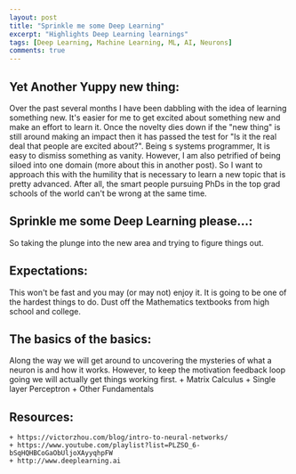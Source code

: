 ```yaml
---
layout: post
title: "Sprinkle me some Deep Learning"
excerpt: "Highlights Deep Learning learnings"
tags: [Deep Learning, Machine Learning, ML, AI, Neurons]
comments: true
---
```

## Yet Another Yuppy new thing:
Over the past several months I have been dabbling with the idea of learning something new. It's easier for me to get excited about something new and make an effort to learn it. Once the novelty dies down if the "new thing" is still around making an impact then it has passed the test for "Is it the real deal that people are excited about?". Being s systems programmer, It is easy to dismiss something as vanity. However, I am also petrified of being siloed into one domain (more about this in another post). So I want to approach this with the humility that is necessary to learn a new topic that is pretty advanced. After all, the smart people pursuing PhDs in the top grad schools of the world can't be wrong at the same time.

## Sprinkle me some Deep Learning please...:
So taking the plunge into the new area and trying to figure things out.

## Expectations:
This won't be fast and you may (or may not) enjoy it.
It is going to be one of the hardest things to do. Dust off the Mathematics textbooks from high school and college.

## The basics of the basics:
Along the way we will get around to uncovering the mysteries of what a neuron is and how it works. However, to keep the motivation feedback loop going we will actually get things working first.
	+ Matrix Calculus
	+ Single layer Perceptron
	+ Other Fundamentals

## Resources:
	+ https://victorzhou.com/blog/intro-to-neural-networks/
	+ https://www.youtube.com/playlist?list=PLZSO_6-bSqHQHBCoGaObUljoXAyyqhpFW
	+ http://www.deeplearning.ai

